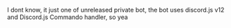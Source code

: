 I dont know, it just one of unreleased private bot, the bot uses discord.js v12 and Discord.js Commando handler, so yea
